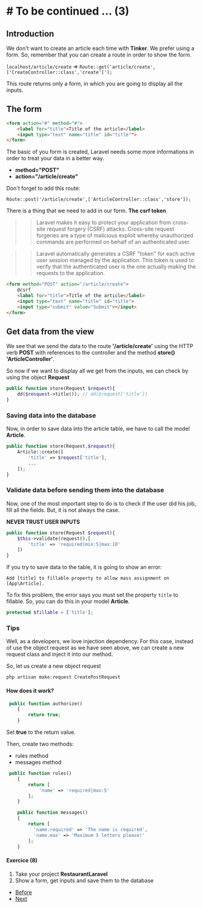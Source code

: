 # # To be continued ... (3)

## Introduction

We don't want to create an article each time with **Tinker**. We prefer using a form. So, remember that you can create a route in order to show the form.

`localhost/article/create` => `Route::get('article/create',['CreateController::class','create']');`

This route returns only a form, in which you are going to display all the inputs.

## The form

```html
<form action="#" method="#">
    <label for="title">Title of the article</label>
    <input type="text" name="title" id="title"">
</form>
```
The basic of you form is created, Laravel needs some more informations in order to treat your data in a better way.

- **method="POST"** 
- **action="/article/create"**

Don't forget to add this route:

`Route::post('/article/create',['ArticleController::class','store']);`

There is a thing that we need to add in our form. **The csrf token**

>>Laravel makes it easy to protect your application from cross-site request forgery (CSRF) attacks. Cross-site request forgeries are a type of malicious exploit whereby unauthorized commands are performed on behalf of an authenticated user.

>> Laravel automatically generates a CSRF "token" for each active user session managed by the application. This token is used to verify that the authenticated user is the one actually making the requests to the application.

```html
<form method="POST" action="/article/create">
    @csrf
    <label for="title">Title of the article</label>
    <input type="text" name="title" id="title">
    <input type="submit" value="Submit"></input> 
</form>
```

## Get data from the view
We see that we send the data to the route **'/article/create'** using the HTTP verb **POST** with references to the controller and the method **store()** **'ArticleController'**.

So now if we want to display all we get from the inputs, we can check by using the object **Request**

```php
public function store(Request $request){
    dd($resquest->title()); // dd($request['title'])
}
```

### Saving data into the database
Now, in order to save data into the article table, we have to call the model **Article**.

```php
public function store(Request,$request){
    Article::create([
        'title' => $request['title'],
        ...
    ]);
}
```

### Validate data before sending them into the database

Now, one of the most important step to do is to check if the user did his job, fill all the fields. But, it is not always the case.

**NEVER TRUST USER INPUTS**

```php
public function store(Request $request){
    $this->validate(request(),[
        'title' => 'required|min:5|max:10'
    ])
}
```

If you try to save data to the table, it is going to show an error:

`Add [title] to fillable property to allow mass assignment on [App\Article].`

To fix this problem, the error says you must set the property `title` to fillable. So, you can do this in your model **Article**.

```php
protected $fillable = ['title'];
```

### Tips

Well, as a developers, we love injection dependency. For this case, instead of use the object request as we have seen above, we can create a new request class and inject it into our method.

So, let us create a new object request

```php artisan make:request CreatePostRequest```

#### How does it work?

```php
 public function authorize()
    {
        return true;
    }
```

Set **true** to the return value.

Then, create two methods:
- rules method
- messages method

```php
 public function rules()
    {
        return [
            'name' => 'required|max:5'
        ];
    }

    public function messages()
    {
        return [
          'name.required' => 'The name is required',
          'name.max' => 'Maximum 5 letters please!'
        ];
    }
```

#### Exercice (8)
1. Take your project **RestaurantLaravel**
2. Show a form, get inputs and save them to the database

- [Before](/03.Exercice/b.step2.md)
- [Next](03.Exercice/../d.step4.md)